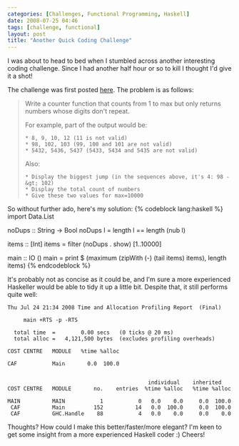 ```yaml
---
categories: [Challenges, Functional Programming, Haskell]
date: 2008-07-25 04:46
tags: [challenge, functional]
layout: post
title: "Another Quick Coding Challenge"
---
```

I was about to head to bed when I stumbled across another interesting coding challenge. Since I had another half hour or so to kill I thought I'd give it a shot!

<!--more-->

The challenge was first posted <a href="http://beust.com/weblog/archives/000491.html">here</a>. The problem is as follows:
<blockquote><p>Write a counter function that counts from 1 to max but only returns numbers whose digits don't repeat.

For example, part of the output would be:

    * 8, 9, 10, 12 (11 is not valid)
    * 98, 102, 103 (99, 100 and 101 are not valid)
    * 5432, 5436, 5437 (5433, 5434 and 5435 are not valid)

Also:

    * Display the biggest jump (in the sequences above, it's 4: 98 -&gt; 102)
    * Display the total count of numbers
    * Give these two values for max=10000
</p></blockquote>
So without further ado, here's my solution:
{% codeblock lang:haskell %}
import Data.List

noDups :: String -> Bool
noDups l = length l == length (nub l)

items :: [Int]
items = filter (noDups . show) [1..10000]

main :: IO ()
main = print $ (maximum (zipWith (-) (tail items) items), length items)
{% endcodeblock %}

It's probably not as concise as it could be, and I'm sure a more experienced Haskeller would be able to tidy it up a little bit. Despite that, it still performs quite well:

    Thu Jul 24 21:34 2008 Time and Allocation Profiling Report  (Final)

         main +RTS -p -RTS

      total time  =        0.00 secs   (0 ticks @ 20 ms)
      total alloc =   4,121,500 bytes  (excludes profiling overheads)

    COST CENTRE   MODULE   %time %alloc

    CAF           Main       0.0  100.0


                                                individual    inherited
    COST CENTRE   MODULE       no.    entries  %time %alloc   %time %alloc

    MAIN          MAIN           1           0   0.0    0.0     0.0  100.0
     CAF          Main         152          14   0.0  100.0     0.0  100.0
     CAF          GHC.Handle    88           4   0.0    0.0     0.0    0.0

Thoughts? How could I make this better/faster/more elegant? I'm keen to get some insight from a more experienced Haskell coder :) Cheers!
